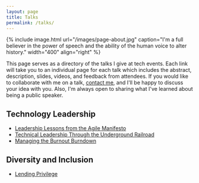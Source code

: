 ```yaml
---
layout: page
title: Talks
permalink: /talks/
---
```


{% include image.html url="/images/page-about.jpg" caption="I'm a full believer in the power of speech and the ability of the human voice to alter history." width="400" align="right" %}

This page serves as a directory of the talks I give at tech events. Each link will take you to an individual page for each talk which includes the abstract, description, slides, videos, and feedback from attendees. If you would like to collaborate with me on a talk, [contact me](/contact/), and I'll be happy to discuss your idea with you. Also, I'm always open to sharing what I've learned about being a public speaker.


## Technology Leadership

* [Leadership Lessons from the Agile Manifesto](/talks/leadership-lessons-from-the-agile-manifesto/)
* [Technical Leadership Through the Underground Railroad](/talks/technical-leadership-through-the-underground-railroad/)
* [Managing the Burnout Burndown](/talks/managing-the-burnout-burndown/)


## Diversity and Inclusion

* [Lending Privilege](/talks/lending-privilege/)
